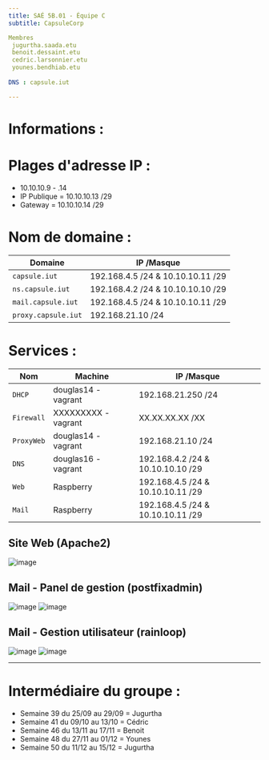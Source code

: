 ```yaml
---
title: SAÉ 5B.01 - Équipe C
subtitle: CapsuleCorp

Membres
 jugurtha.saada.etu
 benoit.dessaint.etu
 cedric.larsonnier.etu
 younes.bendhiab.etu
 
DNS : capsule.iut

---
```


# Informations :


# Plages d'adresse IP :

- 10.10.10.9 - .14
- IP Publique = 10.10.10.13 /29
- Gateway = 10.10.10.14 /29

# Nom de domaine :
| **Domaine**         | **IP /Masque**                    |
|--------------------|-----------------------------------|
| `capsule.iut`      | 192.168.4.5 /24 & 10.10.10.11 /29 |
| `ns.capsule.iut`   | 192.168.4.2 /24 & 10.10.10.10 /29 |
| `mail.capsule.iut` | 192.168.4.5 /24 & 10.10.10.11 /29 |
| `proxy.capsule.iut`| 192.168.21.10 /24                 |

# Services :
| **Nom**     | **Machine**          | **IP /Masque**                      |
|-------------|----------------------|-------------------------------------|
| `DHCP`      | douglas14 - vagrant  | 192.168.21.250 /24                  |
| `Firewall`  | XXXXXXXXX - vagrant  | XX.XX.XX.XX /XX                     |
| `ProxyWeb`  | douglas14 - vagrant  | 192.168.21.10 /24                   |
| `DNS`       | douglas16 - vagrant  | 192.168.4.2 /24 & 10.10.10.10 /29   |
| `Web`       | Raspberry            | 192.168.4.5 /24 & 10.10.10.11 /29   |
| `Mail`      | Raspberry            | 192.168.4.5 /24 & 10.10.10.11 /29   |

## Site Web (Apache2)
![image](https://media.discordapp.net/attachments/687337171434078244/1184872900692557874/Capture_du_2023-12-14_11-20-41.png)

## Mail - Panel de gestion (postfixadmin)
![image](https://media.discordapp.net/attachments/687337171434078244/1184872899765616660/Capture_du_2023-12-14_11-35-26.png)
![image](https://media.discordapp.net/attachments/687337171434078244/1184872899509768302/Capture_du_2023-12-14_11-35-46.png)

## Mail - Gestion utilisateur (rainloop)

![image](https://media.discordapp.net/attachments/687337171434078244/1184872900268937296/Capture_du_2023-12-14_11-34-34.png)
![image](https://media.discordapp.net/attachments/687337171434078244/1184872900025659523/Capture_du_2023-12-14_11-35-01.png)

---

# Intermédiaire du groupe :

- Semaine 39 du 25/09 au 29/09 = Jugurtha
- Semaine 41 du 09/10 au 13/10 = Cédric
- Semaine 46 du 13/11 au 17/11 = Benoit
- Semaine 48 du 27/11 au 01/12 = Younes
- Semaine 50 du 11/12 au 15/12 = Jugurtha
